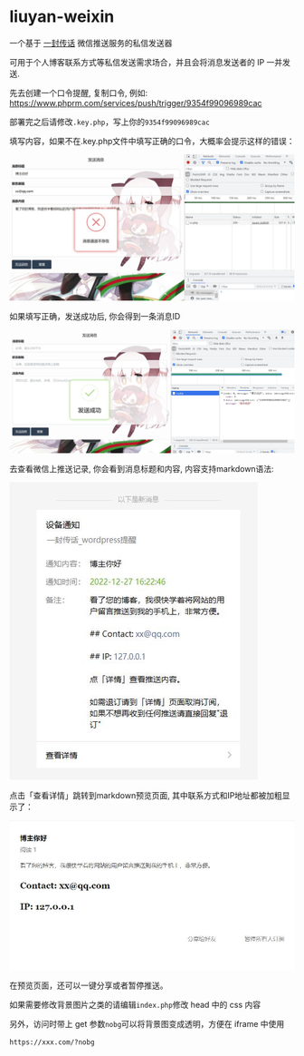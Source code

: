 # liuyan-weixin
一个基于 [一封传话](https://www.phprm.com/push/h5/) 微信推送服务的私信发送器

可用于个人博客联系方式等私信发送需求场合，并且会将消息发送者的 IP 一并发送.

先去创建一个口令提醒, 复制口令, 例如: https://www.phprm.com/services/push/trigger/9354f99096989cac

部署完之后请修改`.key.php`，写上你的`9354f99096989cac`

填写内容，如果不在.key.php文件中填写正确的口令，大概率会提示这样的错误：

![](img/fail.jpg)

如果填写正确，发送成功后, 你会得到一条消息ID

![](img/success.jpg)

去查看微信上推送记录, 你会看到消息标题和内容, 内容支持markdown语法:

![](img/list.jpg)

点击「查看详情」跳转到markdown预览页面, 其中联系方式和IP地址都被加粗显示了：

![](img/detail.jpg)

在预览页面，还可以一键分享或者暂停推送。

如果需要修改背景图片之类的请编辑`index.php`修改 head 中的 css 内容

另外，访问时带上 get 参数`nobg`可以将背景图变成透明，方便在 iframe 中使用
```
https://xxx.com/?nobg
```
